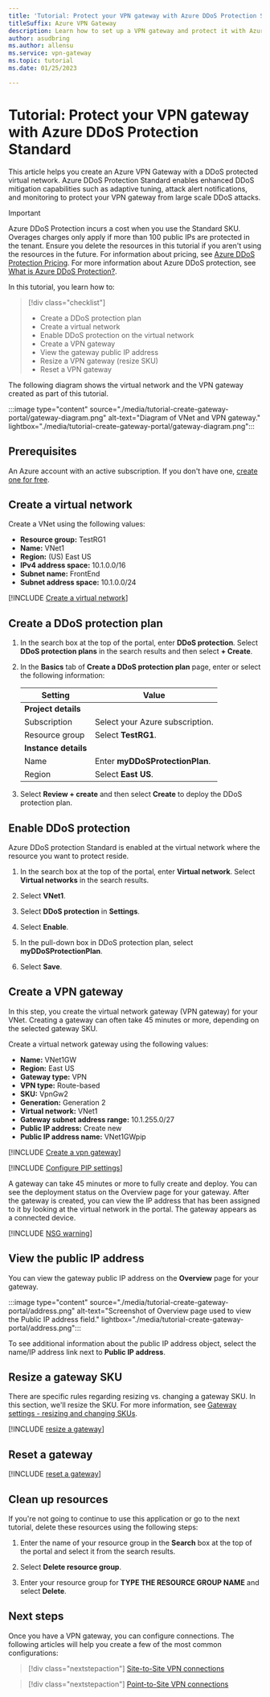 ```yaml
---
title: 'Tutorial: Protect your VPN gateway with Azure DDoS Protection Standard'
titleSuffix: Azure VPN Gateway
description: Learn how to set up a VPN gateway and protect it with Azure DDoS protection
author: asudbring
ms.author: allensu
ms.service: vpn-gateway
ms.topic: tutorial
ms.date: 01/25/2023

---
```


# Tutorial: Protect your VPN gateway with Azure DDoS Protection Standard

This article helps you create an Azure VPN Gateway with a DDoS protected virtual network. Azure DDoS Protection Standard enables enhanced DDoS mitigation capabilities such as adaptive tuning, attack alert notifications, and monitoring to protect your VPN gateway from large scale DDoS attacks.

> [!IMPORTANT]
> Azure DDoS Protection incurs a cost when you use the Standard SKU. Overages charges only apply if more than 100 public IPs are protected in the tenant. Ensure you delete the resources in this tutorial if you aren't using the resources in the future. For information about pricing, see [Azure DDoS Protection Pricing]( https://azure.microsoft.com/pricing/details/ddos-protection/). For more information about Azure DDoS protection, see [What is Azure DDoS Protection?](../ddos-protection/ddos-protection-overview.md).

In this tutorial, you learn how to:

> [!div class="checklist"]
> * Create a DDoS protection plan
> * Create a virtual network
> * Enable DDoS protection on the virtual network
> * Create a VPN gateway
> * View the gateway public IP address
> * Resize a VPN gateway (resize SKU)
> * Reset a VPN gateway

The following diagram shows the virtual network and the VPN gateway created as part of this tutorial.

:::image type="content" source="./media/tutorial-create-gateway-portal/gateway-diagram.png" alt-text="Diagram of VNet and VPN gateway." lightbox="./media/tutorial-create-gateway-portal/gateway-diagram.png":::

## Prerequisites

An Azure account with an active subscription. If you don't have one, [create one for free](https://azure.microsoft.com/free/?ref=microsoft.com&utm_source=microsoft.com&utm_medium=docs&utm_campaign=visualstudio).

## <a name="CreatVNet"></a>Create a virtual network

Create a VNet using the following values:

* **Resource group:** TestRG1
* **Name:** VNet1
* **Region:** (US) East US
* **IPv4 address space:** 10.1.0.0/16
* **Subnet name:** FrontEnd
* **Subnet address space:** 10.1.0.0/24

[!INCLUDE [Create a virtual network](../../includes/vpn-gateway-basic-vnet-rm-portal-include.md)]

## Create a DDoS protection plan

1. In the search box at the top of the portal, enter **DDoS protection**. Select **DDoS protection plans** in the search results and then select **+ Create**.

1. In the **Basics** tab of **Create a DDoS protection plan** page, enter or select the following information:

    | Setting | Value |
    |--|--|
    | **Project details** |   |
    | Subscription | Select your Azure subscription. |
    | Resource group | Select **TestRG1**. |
    | **Instance details** |   |
    | Name | Enter **myDDoSProtectionPlan**. |
    | Region | Select **East US**. |

1. Select **Review + create** and then select **Create** to deploy the DDoS protection plan.

## Enable DDoS protection

Azure DDoS protection Standard is enabled at the virtual network where the resource you want to protect reside. 

1. In the search box at the top of the portal, enter **Virtual network**. Select **Virtual networks** in the search results.

2. Select **VNet1**.

3. Select **DDoS protection** in **Settings**.

4. Select **Enable**.

5. In the pull-down box in DDoS protection plan, select **myDDoSProtectionPlan**.

6. Select **Save**.

## <a name="VNetGateway"></a>Create a VPN gateway

In this step, you create the virtual network gateway (VPN gateway) for your VNet. Creating a gateway can often take 45 minutes or more, depending on the selected gateway SKU.

Create a virtual network gateway using the following values:

* **Name:** VNet1GW
* **Region:** East US
* **Gateway type:** VPN
* **VPN type:** Route-based
* **SKU:** VpnGw2
* **Generation:** Generation 2
* **Virtual network:** VNet1
* **Gateway subnet address range:** 10.1.255.0/27
* **Public IP address:** Create new
* **Public IP address name:** VNet1GWpip

[!INCLUDE [Create a vpn gateway](../../includes/vpn-gateway-add-gw-portal-include.md)]

[!INCLUDE [Configure PIP settings](../../includes/vpn-gateway-add-gw-pip-portal-include.md)]

A gateway can take 45 minutes or more to fully create and deploy. You can see the deployment status on the Overview page for your gateway. After the gateway is created, you can view the IP address that has been assigned to it by looking at the virtual network in the portal. The gateway appears as a connected device.

[!INCLUDE [NSG warning](../../includes/vpn-gateway-no-nsg-include.md)]

## <a name="view"></a>View the public IP address

You can view the gateway public IP address on the **Overview** page for your gateway.

:::image type="content" source="./media/tutorial-create-gateway-portal/address.png" alt-text="Screenshot of Overview page used to view the Public IP address field." lightbox="./media/tutorial-create-gateway-portal/address.png":::

To see additional information about the public IP address object, select the name/IP address link next to **Public IP address**.

## <a name="resize"></a>Resize a gateway SKU

There are specific rules regarding resizing vs. changing a gateway SKU. In this section, we'll resize the SKU. For more information, see [Gateway settings - resizing and changing SKUs](vpn-gateway-about-vpn-gateway-settings.md#resizechange).

[!INCLUDE [resize a gateway](../../includes/vpn-gateway-resize-gw-portal-include.md)]

## <a name="reset"></a>Reset a gateway

[!INCLUDE [reset a gateway](../../includes/vpn-gateway-reset-gw-portal-include.md)]

## Clean up resources

If you're not going to continue to use this application or go to the next tutorial, delete
these resources using the following steps:

1. Enter the name of your resource group in the **Search** box at the top of the portal and select it from the search results.

1. Select **Delete resource group**.

1. Enter your resource group for **TYPE THE RESOURCE GROUP NAME** and select **Delete**.

## Next steps

Once you have a VPN gateway, you can configure connections. The following articles will help you create a few of the most common configurations:

> [!div class="nextstepaction"]
> [Site-to-Site VPN connections](./tutorial-site-to-site-portal.md)

> [!div class="nextstepaction"]
> [Point-to-Site VPN connections](vpn-gateway-howto-point-to-site-resource-manager-portal.md)

